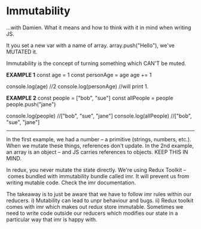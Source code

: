 # Immutability
...with Damien. What it means and how to think with it in mind when writing JS. 

It you set a new var with a name of array. array.push("Hello"), we've MUTATED it. 

Immutability is the concept of turning something which CAN'T be muted.  

**EXAMPLE 1**
const age = 1
const personAge = age
age += 1

console.log(age)          //2
console.log(personAge)    //will print 1. 

**EXAMPLE 2**
const people = ["bob", "sue"]
const allPeople = people
people.push("jane")

console.log(people)       //["bob", "sue", "jane"]
console.log(allPeople)    //["bob", "sue", "jane"]

---

In the first example, we had a number – a primitive (strings, numbers, etc.). When we mutate these things, references don't update. In the 2nd example, an array is an object – and JS carries references to objects. KEEP THIS IN MIND.

In redux, you never mutate the state directly. We're using Redux Toolkit – comes bundled with immutability bundle called imr. It will prevent us from writing mutable code. Check the imr documentation. 

The takeaway is to just be aware that we have to follow imr rules within our reducers. 
i)  Mutability can lead to unpr behaviour and bugs. 
ii) Redux toolkit comes with imr which makes out redux store immutable. Sometimes we need to write code outside our reducers which modifies our state in a particular way that imr is happy with. 